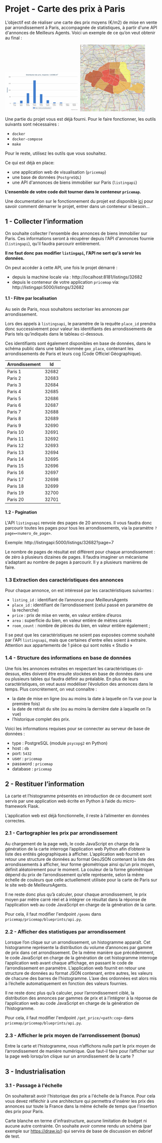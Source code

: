 # Projet - Carte des prix à Paris

L’objectif est de réaliser une carte des prix moyens (€/m2) de mise en vente par arrondissement à Paris, accompagnée de statistiques, à partir d'une API d'annonces de Meilleurs Agents.
Voici un exemple de ce qu’on veut obtenir au final :

![image 2](pricemap/img/image2.png)
![image 1](pricemap/img/image1.png)

Une partie du projet vous est déjà fourni. Pour le faire fonctionner, les outils suivants sont nécessaires :
- `docker`
- `docker-compose`
- `make`

Pour le reste, utilisez les outils que vous souhaitez.

Ce qui est déjà en place:
- une application web de visualisation (`pricemap`)
- une base de données (`PostgreSQL`)
- une API d'annonces de biens immobilier sur Paris (`listingapi`)

**L'ensemble de votre code doit tourner dans le conteneur `pricemap`.**

Une documentation sur le fonctionnement du projet est disponible [ici](./usages.md) pour savoir comment démarrer le projet, entrer dans un conteneur si besoin...


## 1 - Collecter l’information

On souhaite collecter l'ensemble des annonces de biens immobilier sur Paris. Ces informations seront à récupérer depuis l'API d'annonces fournie (`listingapi`), qu'il faudra parcourir entièrement.

**Il ne faut donc pas modifier `listingapi`, l'API ne sert qu'à servir les données.**

On peut accéder à cette API, une fois le projet démarré :
- depuis la machine locale via : http://localhost:8181/listings/32682
- depuis le conteneur de votre application `pricemap` via: http://listingapi:5000/listings/32682



#### 1.1 -  Filtre par localisation

Au sein de Paris, nous souhaitons sectoriser les annonces par arrondissement.

Lors des appels à `listingsapi`, le paramètre de la requête `place_id` prendra donc successivement pour valeur les identifiants des arrondissements de Paris tels qu’indiqués dans le tableau ci-dessous.

Ces identifiants sont également disponibles en base de données, dans le schéma public dans une table nommée `geo_place`, contenant les arrondissements de Paris et leurs cog (Code Officiel Géographique).

| Arrondissement | Id |
| ------- | ----------|
| Paris 1 | 32682 |
| Paris 2 | 32683 |
| Paris 3 | 32684 |
| Paris 4 | 32685 |
| Paris 5 | 32686 |
| Paris 6 | 32687 |
| Paris 7 | 32688 |
| Paris 8 | 32689 |
| Paris 9 | 32690|
| Paris 10 | 32691 |
| Paris 11 | 32692 |
| Paris 12 | 32693 |
| Paris 13 | 32694 |
| Paris 14 | 32695 |
| Paris 15 | 32696 |
| Paris 16 | 32697 |
| Paris 17 | 32698 |
| Paris 18 | 32699 |
| Paris 19 | 32700 |
| Paris 20 | 32701 |


#### 1.2 - Pagination

L'API `listingsapi` renvoie des pages de 20 annonces. Il vous faudra donc parcourir toutes les pages pour tous les arrondissements, via la paramètre `?page=<numero_de_page>`.

Exemple: http://listingapi:5000/listings/32682?page=7

Le nombre de pages de résultat est différent pour chaque arrondissement : de zéro à plusieurs dizaines de pages. Il faudra imaginer un mécanisme s’adaptant au nombre de pages à parcourir. Il y a plusieurs manières de faire.

### 1.3 Extraction des caractéristiques des annonces

Pour chaque annonce, on est intéressé par les caractéristiques suivantes :
- `listing_id` : identifiant de l’annonce pour MeilleursAgents
- `place_id` : identifiant de l’arrondissement (celui passé en paramètre de la recherche)
- `price` : prix de mise en vente, en valeur entière d’euros
- `area` : superficie du bien, en valeur entière de mètres carrés
- `room_count` : nombre de pièces du bien, en valeur entière également ;

Il se peut que les caractéristiques ne soient pas exposées comme souhaité par l'API `listingsapi`, mais que certaines d'entre elles soient à extraire. Attention aux appartements de 1 pièce qui sont notés « Studio »

### 1.4 - Structure des informations en base de données

Une fois les annonces extraites en respectant les caractéristiques ci-dessus, elles doivent être ensuite stockées en base de données dans une ou plusieurs tables qui faudra définir au préalable.
En plus de leurs caractéristiques, on veut aussi modéliser l’évolution des annonces dans le temps. Plus concrètement, on veut connaître :

- la date de mise en ligne (ou au moins la date à laquelle on l’a vue pour la première fois)
- la date de retrait du site (ou au moins la dernière date à laquelle on l’a vue)
- l’historique complet des prix.

Voici les informations requises pour se connecter au serveur de base de données :

- type : PostgreSQL (module `psycopg2` en Python)
- host : `db`
- port: `5432`
- user : `pricemap`
- password : `pricemap`
- database : `pricemap`

## 2 - Restituer l’information

La carte et l’histogramme présentés en introduction de ce document sont servis par une application web écrite en Python à l’aide du micro-framework Flask.

L’application web est déjà fonctionnelle, il reste à l’alimenter en données correctes.

### 2.1 - Cartographier les prix par arrondissement

Au chargement de la page web, le code JavaScript en charge de la génération de la carte interroge l’application web Python afin d’obtenir la liste des entités géographiques à afficher. L’application web fournit en retour une structure de données au format GeoJSON contenant la liste des arrondissements à afficher, leur forme géométrique ainsi qu’un prix moyen, définit aléatoirement pour le moment. La couleur de la forme géométrique dépend du prix de l’arrondissement qu’elle représente, selon la même échelle de couleurs que celle actuellement utilisée pour la carte de Paris sur le site web de MeilleursAgents.

Il ne reste donc plus qu’à calculer, pour chaque arrondissement, le prix moyen par mètre carré réel et à intégrer ce résultat dans la réponse de l’application web au code JavaScript en charge de la génération de la carte.

Pour cela, il faut modifier l'endpoint `/geoms` dans `pricemap/pricemap/blueprints/api.py`.

### 2.2 - Afficher des statistiques par arrondissement

Lorsque l’on clique sur un arrondissement, un histogramme apparaît. Cet histogramme représente la distribution du volume d’annonces par gamme de prix dans cet arrondissement. De la même manière que précédemment, le code JavaScript en charge de la génération de cet histogramme interroge l’application web avant chaque affichage, en passant le code de l’arrondissement en paramètre. L’application web fournit en retour une structure de données au format JSON contenant, entre autres, les valeurs de chacune des barres de l’histogramme. L’axe des ordonnées est alors mis à l’échelle automatiquement en fonction des valeurs fournies.

Il ne reste donc plus qu’à calculer, pour l’arrondissement ciblé, la distribution des annonces par gammes de prix et à l’intégrer à la réponse de l’application web au code JavaScript en charge de la génération de l’histogramme.

Pour cela, il faut modifier l'endpoint `/get_price/<path:cog>` dans `pricemap/pricemap/blueprints/api.py`.

### 2.3 - Afficher le prix moyen de l’arrondissement (bonus)

Entre la carte et l’histogramme, nous n’affichons nulle part le prix moyen de l’arrondissement de manière numérique. Que faut-il faire pour l’afficher sur la page web lorsqu’on clique sur un arrondissement de la carte ?

## 3 - Industrialisation

### 3.1 - Passage à l'échelle
On souhaiterait avoir l'historique des prix a l'échelle de la France. Pour cela vous devez réfléchir à une architecture qui permettra d'insérer les prix des annonces sur toute la France dans la même échelle de temps que l'insertion des prix pour Paris.

Carte blanche en terme d'infrastructure, aucune limitation de budget ni aucune autre contrainte.
On souhaite avoir comme rendu un schéma (par exemple sur https://draw.io/) qui servira de base de discussion en debrief de test.
